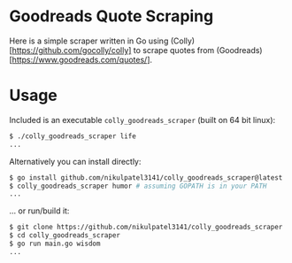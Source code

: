 # Goodreads Quote Scraping

Here is a simple scraper written in Go using (Colly)[https://github.com/gocolly/colly] to scrape quotes from (Goodreads)[https://www.goodreads.com/quotes/].

# Usage

Included is an executable `colly_goodreads_scraper` (built on 64 bit linux):

```bash
$ ./colly_goodreads_scraper life
...
```

Alternatively you can install directly:
```bash
$ go install github.com/nikulpatel3141/colly_goodreads_scraper@latest
$ colly_goodreads_scraper humor # assuming GOPATH is in your PATH
...
```

... or run/build it:
```bash 
$ git clone https://github.com/nikulpatel3141/colly_goodreads_scraper
$ cd colly_goodreads_scraper
$ go run main.go wisdom
...
```

